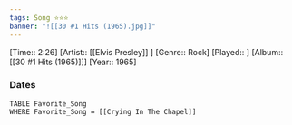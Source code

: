 ```yaml
---
tags: Song ⭐⭐⭐ 
banner: "![[30 #1 Hits (1965).jpg]]"
---
```

[Time:: 2:26]
[Artist:: [[Elvis Presley]] ]
[Genre:: Rock]
[Played:: ]
[Album:: [[30 #1 Hits (1965)]]]
[Year:: 1965]
### Dates
````dataview
TABLE Favorite_Song
WHERE Favorite_Song = [[Crying In The Chapel]]
````